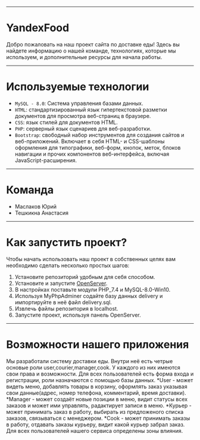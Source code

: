 --------------------------------------------------------------
**YandexFood**
=====================================
Добро пожаловать на наш проект сайта по доставке еды! Здесь вы найдете информацию о нашей команде, технологиях, которые мы используем, и дополнительные ресурсы для начала работы.

--------------------------------------------------------------
**Используемые технологии**
=====================================
*	`MySQL - 8.0`: Система управления базами данных.
*	`HTML`: стандартизированный язык гипертекстовой разметки документов для просмотра веб-страниц в браузере.
*	`CSS`: язык стилей для документов HTML.
*	`PHP`: серверный язык сценариев для веб-разработки.
*	`Bootstrap`: свободный набор инструментов для создания сайтов и веб-приложений. Включает в себя HTML- и CSS-шаблоны оформления для типографики, веб-форм, кнопок, меток, блоков навигации и прочих компонентов веб-интерфейса, включая JavaScript-расширения.
--------------------------------------------------------------
**Команда**
=====================================
*	Маслаков Юрий
*   Тешкикна Анастасия

--------------------------------------------------------------
**Как запустить проект?**
=====================================

Чтобы начать использовать наш проект в собственных целях вам необходимо сделать несколько простых шагов:
1. Установите репозиторий удобным для себя способом.
2. Установите и запустите [OpenServer](https://ospanel.io/ "Привет!").
3. В настройках поставьте модули PHP_7.4 и MySQL-8.0-Win10.
4. Используя MyPhpAdminer содайте базу данных delivery и импортируйте в неё файл delivery.sql.
5. Извлечь файлы репозитория в localhost.
6. Запустите проект, используя панель OpenServer.
   
--------------------------------------------------------------
**Возможности нашего приложения**
=====================================
Мы разработали систему доставки еды.
Внутри неё есть четрые основые роли user,courier,manager,cook.
У каждого из них имеются свои права и возможности.
Для всех пользователей есть форма входа и регистрации, роли назначаются с помощью базы данных.
*User - может видеть меню, добавлять товары в корзину, оформлять заказ указывая свои данные(адрес, номер телефона, комментарий, время доставки).
*Manager - может создаёт новые позиции в меню, видит статусы всех заказов и может ими управлять, радактирует записи в меню.
*Курьер - может принимать заказ в работу, выбирать из предложеного списка заказов, связываться с менеджером.
*Cook - может принимать заказы в работу, отдавать заказы курьеру, видит какой курьер забрал заказ.
Для всех пользователей нашего сервиса определены зоны влияния.
